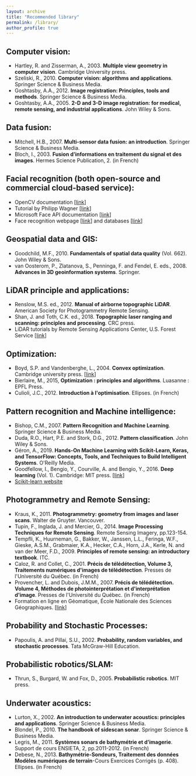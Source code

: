 ```yaml
---
layout: archive
title: "Recommended library"
permalink: /library/
author_profile: true
---
```


<!-- # Recommended library-->

## Computer vision: 
- Hartley, R. and Zisserman, A., 2003. **Multiple view geometry in computer vision**. Cambridge University press.
- Szeliski, R., 2010. **Computer vision: algorithms and applications**. Springer Science & Business Media.
- Goshtasby, A.A., 2012. **Image registration: Principles, tools and methods**. Springer Science & Business Media.
- Goshtasby, A.A., 2005. **2-D and 3-D image registration: for medical, remote sensing, and industrial applications**. John Wiley & Sons.

## Data fusion:
- Mitchell, H.B., 2007. **Multi-sensor data fusion: an introduction**. Springer Science & Business Media.
- Bloch, I., 2003. **Fusion d’informations en traitement du signal et des images**. Hermes Science Publication, 2. (in French)

## Facial recognition (both open-source and commercial cloud-based service):
- OpenCV documentation \[[link](https://docs.opencv.org/2.4/modules/contrib/doc/facerec/facerec_tutorial.html)\]
- Tutorial by Philipp Wagner \[[link](https://www.bytefish.de/pdf/facerec_python.pdf)\]
- Microsoft Face API documentation \[[link](https://docs.microsoft.com/en-us/azure/cognitive-services/face/quickstarts/python)\]
- Face recognition webpage \[[link](http://www.face-rec.org/)\] and databases \[[link](http://www.face-rec.org/databases/)\]

## Geospatial data and GIS:
- Goodchild, M.F., 2010. **Fundamentals of spatial data quality** (Vol. 662). John Wiley & Sons.
- van Oosterom, P., Zlatanova, S., Penninga, F. and Fendel, E. eds., 2008. **Advances in 3D geoinformation systems**. Springer.

## LiDAR principle and applications:
- Renslow, M.S. ed., 2012. **Manual of airborne topographic LiDAR**. American Society for Photogrammetry Remote Sensing.
- Shan, J. and Toth, C.K. ed., 2018. **Topographic laser ranging and scanning: principles and processing**. CRC press.
- LiDAR tutorials by Remote Sensing Applications Center, U.S. Forest Service \[[link](https://www.fs.fed.us/eng/rsac/lidar_training/)\]

## Optimization:
- Boyd, S.P. and Vandenberghe, L., 2004. **Convex optimization**. Cambridge university press. \[[link](http://stanford.edu/~boyd/cvxbook/)\]
- Bierlaire, M., 2015, **Optimization : principles and algorithms**. Luasanne : EPFL Press.
- Culioli, J.C., 2012. **Introduction à l'optimisation**. Ellipses. (in French)

## Pattern recognition and Machine intelligence:
- Bishop, C.M., 2007. **Pattern Recognition and Machine Learning**. Springer Science & Business Media.
- Duda, R.O., Hart, P.E. and Stork, D.G., 2012. **Pattern classification**. John Wiley & Sons.
- Géron, A., 2019. **Hands-On Machine Learning with Scikit-Learn, Keras, and TensorFlow: Concepts, Tools, and Techniques to Build Intelligent Systems**. O'Reilly Media.
- Goodfellow, I., Bengio, Y., Courville, A. and Bengio, Y., 2016. **Deep learning** (Vol. 1). Cambridge: MIT press. \[[link](http://www.deeplearningbook.org/)\]
- [Scikit-learn website](http://scikit-learn.org/)

## Photogrammetry and Remote Sensing:
- Kraus, K., 2011. **Photogrammetry: geometry from images and laser scans**. Walter de Gruyter.
Vancouver.
- Tupin, F., Inglada, J. and Mercier, G., 2014. **Image Processing Techniques for Remote Sensing**. Remote Sensing Imagery, pp.123-154.
- Tempfli, K., Huurneman, G., Bakker, W., Janssen, L.L., Feringa, W.F., Gieske, A.S.M., Grabmaier, K.A., Hecker, C.A., Horn, J.A., Kerle, N. and van der Meer, F.D., 2009. **Principles of remote sensing: an introductory textbook**. ITC.
- Caloz, R. and Collet, C., 2001. **Précis de télédétection, Volume 3, Traitements numériques d'images de télédétection**. Presses de l'Université du Québec. (in French)
- Provencher, L. and Dubois, J.M.M., 2007. **Précis de télédétection. Volume 4, Méthodes de photointerprétation et d'interprétation d'image**. Presses de l'Université du Québec. (in French)
- Formation en ligne en Géomatique, École Nationale des Sciences Géographiques. \[[link](http://cours-fad-public.ensg.eu/course)\]

## Probability and Stochastic Processes: 
- Papoulis, A. and Pillai, S.U., 2002. **Probability, random variables, and stochastic processes**. Tata McGraw-Hill Education.

## Probabilistic robotics/SLAM:
- Thrun, S., Burgard, W. and Fox, D., 2005. **Probabilistic robotics**. MIT press.

## Underwater acoustics: 
- Lurton, X., 2002. **An introduction to underwater acoustics: principles and applications**. Springer Science & Business Media.
- Blondel, P., 2010. **The handbook of sidescan sonar**. Springer Science & Business Media.
- Legris, M., 2011. **Systèmes sonars de bathymétrie et d’imagerie**. Support de cours ENSIETA, 2, pp.2011-2012. (in French)
- Debese, N., 2013. **Bathymétrie-Sondeurs, Traitement des données Modèles numériques de terrain**-Cours Exercices Corrigés (p. 408). Ellipses. (in French)
